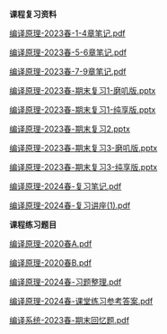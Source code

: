 **课程复习资料**

[编译原理-2023春-1-4章笔记.pdf](https://gh.hitcs.cc/https://raw.githubusercontent.com/HIT-OpenCS/CS_Courses/main/公共课程/编译系统/课程复习资料/编译原理-2023春-1-4章笔记.pdf)

[编译原理-2023春-5-6章笔记.pdf](https://gh.hitcs.cc/https://raw.githubusercontent.com/HIT-OpenCS/CS_Courses/main/公共课程/编译系统/课程复习资料/编译原理-2023春-5-6章笔记.pdf)

[编译原理-2023春-7-9章笔记.pdf](https://gh.hitcs.cc/https://raw.githubusercontent.com/HIT-OpenCS/CS_Courses/main/公共课程/编译系统/课程复习资料/编译原理-2023春-7-9章笔记.pdf)

[编译原理-2023春-期末复习1-磨叽版.pptx](https://gh.hitcs.cc/https://raw.githubusercontent.com/HIT-OpenCS/CS_Courses/main/公共课程/编译系统/课程复习资料/编译原理-2023春-期末复习1-磨叽版.pptx)

[编译原理-2023春-期末复习1-纯享版.pptx](https://gh.hitcs.cc/https://raw.githubusercontent.com/HIT-OpenCS/CS_Courses/main/公共课程/编译系统/课程复习资料/编译原理-2023春-期末复习1-纯享版.pptx)

[编译原理-2023春-期末复习2.pptx](https://gh.hitcs.cc/https://raw.githubusercontent.com/HIT-OpenCS/CS_Courses/main/公共课程/编译系统/课程复习资料/编译原理-2023春-期末复习2.pptx)

[编译原理-2023春-期末复习3-磨叽版.pptx](https://gh.hitcs.cc/https://raw.githubusercontent.com/HIT-OpenCS/CS_Courses/main/公共课程/编译系统/课程复习资料/编译原理-2023春-期末复习3-磨叽版.pptx)

[编译原理-2023春-期末复习3-纯享版.pptx](https://gh.hitcs.cc/https://raw.githubusercontent.com/HIT-OpenCS/CS_Courses/main/公共课程/编译系统/课程复习资料/编译原理-2023春-期末复习3-纯享版.pptx)

[编译原理-2024春-复习笔记.pdf](https://gh.hitcs.cc/https://raw.githubusercontent.com/HIT-OpenCS/CS_Courses/main/公共课程/编译系统/课程复习资料/编译原理-2024春-复习笔记.pdf)

[编译原理-2024春-复习讲座(1).pdf](https://gh.hitcs.cc/https://raw.githubusercontent.com/HIT-OpenCS/CS_Courses/main/公共课程/编译系统/课程复习资料/编译原理-2024春-复习讲座(1).pdf)

**课程练习题目**

[编译原理-2020春A.pdf](https://gh.hitcs.cc/https://raw.githubusercontent.com/HIT-OpenCS/CS_Courses/main/公共课程/编译系统/课程练习题目/编译原理-2020春A.pdf)

[编译原理-2020春B.pdf](https://gh.hitcs.cc/https://raw.githubusercontent.com/HIT-OpenCS/CS_Courses/main/公共课程/编译系统/课程练习题目/编译原理-2020春B.pdf)

[编译原理-2024春-习题整理.pdf](https://gh.hitcs.cc/https://raw.githubusercontent.com/HIT-OpenCS/CS_Courses/main/公共课程/编译系统/课程练习题目/编译原理-2024春-习题整理.pdf)

[编译原理-2024春-课堂练习参考答案.pdf](https://gh.hitcs.cc/https://raw.githubusercontent.com/HIT-OpenCS/CS_Courses/main/公共课程/编译系统/课程练习题目/编译原理-2024春-课堂练习参考答案.pdf)

[编译系统-2023春-期末回忆题.pdf](https://gh.hitcs.cc/https://raw.githubusercontent.com/HIT-OpenCS/CS_Courses/main/公共课程/编译系统/课程练习题目/编译系统-2023春-期末回忆题.pdf)

